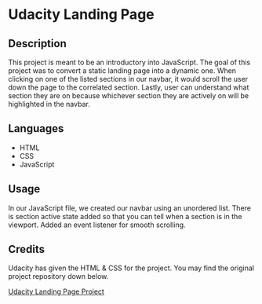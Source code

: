 # Udacity Landing Page 

## Description

This project is meant to be an introductory into JavaScript. 
The goal of this project was to convert a static landing page into a dynamic one.
When clicking on one of the listed sections in our navbar, it would scroll the user down the page to the correlated section.
Lastly, user can understand what section they are on because whichever section they are actively on will be highlighted in the navbar.

## Languages
* HTML
* CSS
* JavaScript

## Usage

In our JavaScript file, we created our navbar using an unordered list. 
There is section active state added so that you can tell when a section is in the viewport.
Added an event listener for smooth scrolling.

## Credits

Udacity has given the HTML & CSS for the project. 
You may find the original project repository down below.

[Udacity Landing Page Project](https://github.com/udacity/fend/tree/refresh-2019/projects/landing-page)


